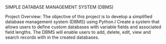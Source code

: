 SIMPLE DATABASE MANAGEMENT SYSTEM (DBMS)

Project Overview:
The objective of this project is to develop a simplified database management system (DBMS) using Python.I Create a system that allows users to define custom databases with variable fields and associated field lengths. The DBMS will enable users to add, delete, edit, view and search records with in the created databases.
